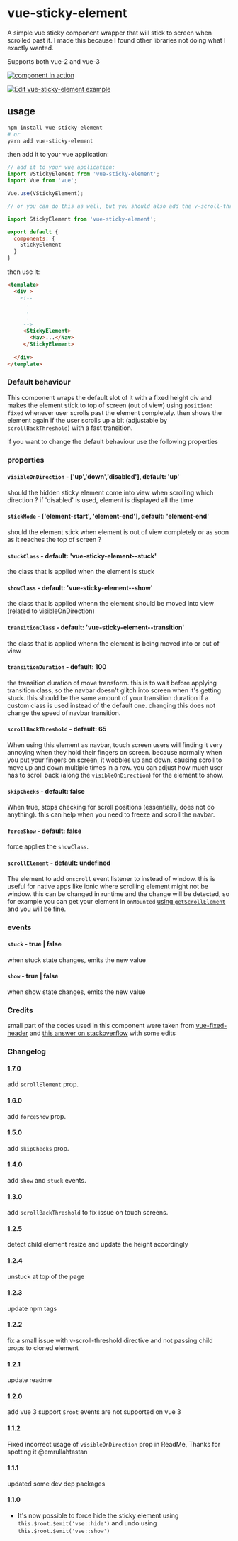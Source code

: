 # vue-sticky-element

A simple vue sticky component wrapper that will stick to screen when scrolled past it. I made this because I found other libraries not doing what I exactly wanted.

Supports both vue-2 and vue-3

[![component in action](https://thumbs.gfycat.com/SerpentinePortlyCow-size_restricted.gif)](https://gfycat.com/serpentineportlycow)

[![Edit vue-sticky-element example](https://codesandbox.io/static/img/play-codesandbox.svg)](https://codesandbox.io/s/vue-sticky-element-vue3-dzpd13?fontsize=14&hidenavigation=1&theme=dark)

## usage

```bash
npm install vue-sticky-element
# or 
yarn add vue-sticky-element
```

then add it to your vue application:

```js
// add it to your vue application:
import VStickyElement from 'vue-sticky-element';
import Vue from 'vue';

Vue.use(VStickyElement);

// or you can do this as well, but you should also add the v-scroll-threshold directive to your app, because its a dependency for this component:

import StickyElement from 'vue-sticky-element';

export default {
  components: {
    StickyElement
  }
}
```

then use it:

```html
<template>
  <div > 
    <!-- 
      .
      .
      .
     -->
     <StickyElement> 
       <Nav>...</Nav>
     </StickyElement>
    
  </div>
</template>
```

### Default behaviour

This component wraps the default slot of it with a fixed height div and makes the element stick to top of screen (out of view) using `position: fixed` whenever user scrolls past the element completely. then shows the element again if the user scrolls up a bit (adjustable by `scrollBackThreshold`) with a fast transition.

if you want to change the default behaviour use the following properties

### properties

#### `visibleOnDirection` - ['up','down','disabled'], default: 'up'

should the hidden sticky element come into view when scrolling which direction ? if 'disabled' is used, element is displayed all the time

#### `stickMode` - ['element-start', 'element-end'], default: 'element-end'

should the element stick when element is out of view completely or as soon as it reaches the top of screen ?

#### `stuckClass` - default: 'vue-sticky-element--stuck'

the class that is applied when the element is stuck

#### `showClass` - default: 'vue-sticky-element--show'

the class that is applied whenn the element should be moved into view (related to visibleOnDirection)

#### `transitionClass` - default: 'vue-sticky-element--transition'

the class that is applied whenn the element is being moved into or out of view

#### `transitionDuration` - default: 100

the transition duration of move transform. this is to wait before applying transition class, so the navbar doesn't glitch into screen when it's getting stuck.
this should be the same amount of your transition duration if a custom class is used instead of the default one. changing this does not change the speed of navbar transition.

#### `scrollBackThreshold` - default: 65

When using this element as navbar, touch screen users will finding it very annoying when they hold their fingers on screen.
because normally when you put your fingers on screen, it wobbles up and down, causing scroll to move up and down multiple times in a row.
you can adjust how much user has to scroll back (along the `visibleOnDirection`) for the element to show.

#### `skipChecks` - default: false

When true, stops checking for scroll positions (essentially, does not do anything). this can help when you need to freeze and scroll the navbar.

#### `forceShow` - default: false

force applies the `showClass`.

#### `scrollElement` - default: undefined

The element to add `onscroll` event listener to instead of window. this is useful for native apps like ionic where scrolling element might not be window. this can be changed in runtime and the change will be detected, so for example you can get your element in `onMounted` [using `getScrollElement`](https://ionicframework.com/docs/api/content#getscrollelement) and you will be fine.

### events

#### `stuck` - true | false

when stuck state changes, emits the new value

#### `show` - true | false

when show state changes, emits the new value

### Credits

small part of the codes used in this component were taken from [vue-fixed-header](https://www.npmjs.com/package/vue-fixed-header) and [this answer on stackoverflow](https://stackoverflow.com/questions/51065172/how-can-i-duplicate-slots-within-a-vuejs-render-function) with some edits

### Changelog

#### 1.7.0

add `scrollElement` prop.

#### 1.6.0

add `forceShow` prop.

#### 1.5.0

add `skipChecks` prop.

#### 1.4.0

add `show` and `stuck` events.

#### 1.3.0

add `scrollBackThreshold` to fix issue on touch screens.

#### 1.2.5

detect child element resize and update the height accordingly

#### 1.2.4

unstuck at top of the page

#### 1.2.3

update npm tags

#### 1.2.2

fix a small issue with v-scroll-threshold directive and not passing child props to cloned element

#### 1.2.1

update readme

#### 1.2.0

add vue 3 support
`$root` events are not supported on vue 3

#### 1.1.2

Fixed incorrect usage of `visibleOnDirection` prop in ReadMe, Thanks for spotting it @emrullahtastan

#### 1.1.1

updated some dev dep packages

#### 1.1.0

- It's now possible to force hide the sticky element using `this.$root.$emit('vse::hide')` and undo using `this.$root.$emit('vse::show')`

